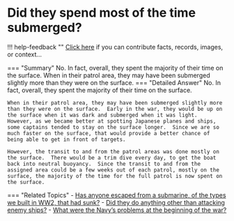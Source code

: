 # Did they spend most of the time submerged?

!!! help-feedback ""
    <a href="/feedback/" data-feedback-link>Click here</a>
    if you can contribute facts, records, images, or context…

<a id="summary"></a>
=== "Summary"
    No. In fact, overall, they spent the majority of their time on the surface. When in their patrol area, they may have been submerged slightly more than they were on the surface.
=== "Detailed Answer"
    No.  In fact, overall, they spent the majority of their time on the surface.

    When in their patrol area, they may have been submerged slightly more than they were on the surface.  Early in the war, they would be up on the surface when it was dark and submerged when it was light.  However, as we became better at spotting Japanese planes and ships, some captains tended to stay on the surface longer.  Since we are so much faster on the surface, that would provide a better chance of being able to get in front of targets.

    However, the transit to and from the patrol areas was done mostly on the surface.  There would be a trim dive every day, to get the boat back into neutral buoyancy.  Since the transit to and from the assigned area could be a few weeks out of each patrol, mostly on the surface, the majority of the time for the full patrol is now spent on the surface.
=== "Related Topics"
    - [Has anyone escaped from a submarine, of the types we built in WW2, that had sunk?](./has-anyone-escaped-from-a-submarine-of-the-types-we-built-in-ww2-that-had-sunk.md#summary)
    - [Did they do anything other than attacking enemy ships?](./did-they-do-anything-other-than-attacking-enemy-ships.md#summary)
    - [What were the Navy’s problems at the beginning of the war?](./what-were-the-navys-problems-at-the-beginning-of-the-war.md#summary)